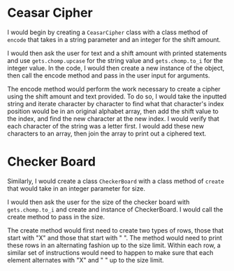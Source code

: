 # Ceasar Cipher

I would begin by creating a  `CeasarCipher` class with a class method of `encode` that takes in a string parameter and an integer for the shift amount.

I would then ask the user for text and a shift amount with printed statements and use `gets.chomp.upcase` for the string value and `gets.chomp.to_i` for the integer value. In the code, I would then create a new instance of the object, then call the encode method and pass in the user input for arguments.

The encode method would perform the work necessary to create a cipher using the shift amount and text provided. To do so, I would take the inputted string and iterate character by character to find what that character's index position would be in an original alphabet array, then add the shift value to the index, and find the new character at the new index. I would verify that each character of the string was a letter first. I would add these new characters to an array, then join the array to print out a ciphered text.

# Checker Board

Similarly, I would create a class `CheckerBoard` with a class method of `create` that would take in an integer parameter for size.

I would then ask the user for the size of the checker board with `gets.chomp.to_i` and create and instance of CheckerBoard. I would call the create method to pass in the size.

The create method would first need to create two types of rows, those that start with "X" and those that start with " ". The method would need to print these rows in an alternating fashion up to the size limit. Within each row, a similar set of instructions would need to happen to make sure that each element alternates with "X" and " " up to the size limit.
